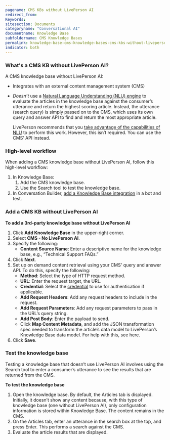 ```yaml
---
pagename: CMS KBs without LivePerson AI
redirect_from:
Keywords:
sitesection: Documents
categoryname: "Conversational AI"
documentname: Knowledge Base
subfoldername: CMS Knowledge Bases
permalink: knowledge-base-cms-knowledge-bases-cms-kbs-without-liveperson-ai.html
indicator: both
---
```


### What's a CMS KB without LivePerson AI?

A CMS knowledge base without LivePerson AI:

* Integrates with an external content management system (CMS)
* *Doesn’t* use a [Natural Language Understanding (NLU) engine](intent-builder-natural-language-understanding.html) to evaluate the articles in the knowledge base against the consumer’s utterance and return the highest scoring article. Instead, the utterance (search query) is simply passed on to the CMS, which uses its own query and answer API to find and return the most appropriate article.

    LivePerson recommends that you [take advantage of the capabilities of NLU](knowledge-base-cms-knowledge-bases-cms-kbs-with-liveperson-ai.html) to perform this work. However, this isn’t required. You can use the CMS’ API instead.

### High-level workflow

When adding a CMS knowledge base without LivePerson AI, follow this high-level workflow:

1. In Knowledge Base: 
    1. Add the CMS knowledge base.
    2. Use the Search tool to test the knowledge base.
2. In Conversation Builder, [add a Knowledge Base integration](conversation-builder-integrations-knowledge-base-integrations.html) in a bot and test.

### Add a CMS KB without LivePerson AI

**To add a 3rd-party knowledge base without LivePerson AI**

1. Click **Add Knowledge Base** in the upper-right corner.
2. Select **CMS - No LivePerson AI**.
3. Specify the following:
    * **Content Source Name**: Enter a descriptive name for the knowledge base, e.g., “Technical Support FAQs.”
4. Click **Next**.
5. Set up on demand content retrieval using your CMS' query and answer API. To do this, specify the following:
    * **Method**: Select the type of HTTP request method.
    * **URL**: Enter the request target, the URL.
    * **Credential**: Select the [credential](bot-accounts-credentials.html) to use for authentication if applicable.
    * **Add Request Headers**: Add any request headers to include in the request.
    * **Add Request Parameters**: Add any request parameters to pass in the URL’s query string.
    * **Add Post Body**: Enter the payload to send.
    * Click **Map Content Metadata**, and add the JSON transformation spec needed to transform the article’s data model to LivePerson’s Knowledge Base data model. For help with this, see here.
7. Click **Save**.

### Test the knowledge base
Testing a knowledge base that doesn’t use LivePerson AI involves using the Search tool to enter a consumer’s utterance to see the results that are returned from the CMS.

**To test the knowledge base**

1. Open the knowledge base.
    By default, the Articles tab is displayed. Initially, it doesn’t show any content because, with this type of knowledge base (one without LivePerson AI), only configuration information is stored within Knowledge Base. The content remains in the CMS.
2. On the Articles tab, enter an utterance in the search box at the top, and press Enter.
    This performs a search against the CMS.
3. Evaluate the article results that are displayed.
